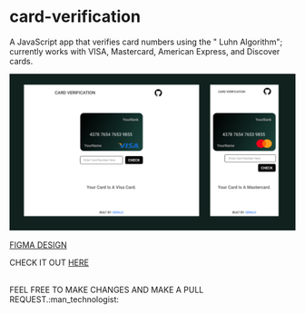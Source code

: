 # card-verification

A JavaScript app that verifies card numbers using the " Luhn Algorithm"; currently works with VISA, Mastercard, American Express, and Discover cards.

![Screens](./design/figma_design/figmadesign.PNG)

[FIGMA DESIGN](https://www.figma.com/file/s2BX4SbeVbRuVLdINuiaq5/Card-Verification?node-id=13%3A2)

CHECK IT OUT [HERE](https://cardverification.vercel.app/)

<br>
FEEL FREE TO MAKE CHANGES AND MAKE A PULL REQUEST.:man_technologist:


